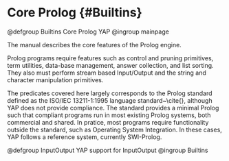 #  Core Prolog {#Builtins}


@defgroup Builtins Core Prolog YAP
@ingroup mainpage 

 The manual describes the core features of the Prolog engine.

Prolog programs require features such as control and pruning
primitives, term utilities, data-base management, answer collection,
and list sorting. They also must perform stream based Input/Output and
the string and character manipulation primitives.

The predicates covered here largely corresponds to the Prolog standard
defined as the ISO/IEC 13211-1:1995 language standard~\cite{},
although YAP does not provide compliance.  The standard provides a
minimal Prolog such that compliant programs run in most existing
Prolog systems, both commercial and shared. In pratice, most programs
require functionality outside the standard, such as Operating System
Integration. In these cases, YAP follows  a reference system, currently SWI-Prolog.




 @defgroup InputOutput YAP  support for InputOutput
@ingroup Builtins




